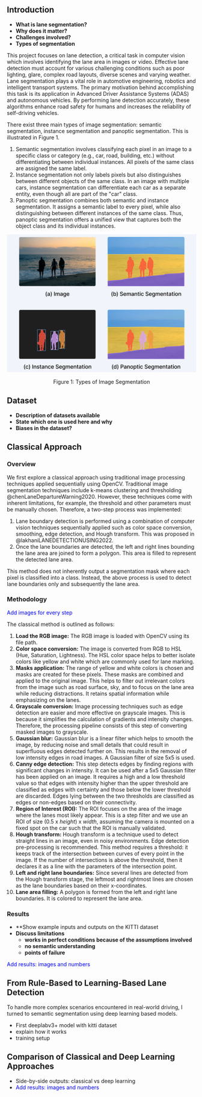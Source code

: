 ## Introduction

* **What is lane segmentation?**
* **Why does it matter?**
* **Challenges involved?**
* **Types of segmentation** 

This project focuses on lane detection, a critical task in computer vision which involves identifying the lane area in images or video. Effective lane detection must account for various challenging conditions such as poor lighting, glare, complex road layouts, diverse scenes and varying weather. Lane segmentation plays a vital role in automotive engineering, robotics and intelligent transport systems. The primary motivation behind accomplishing this task is its application in Advanced Driver Assistance Systems (ADAS) and autonomous vehicles. By performing lane detection accurately, these algorithms enhance road safety for humans and increases the reliability of self-driving vehicles.

There exist three main types of image segmentation: semantic segmentation, instance segmentation and panoptic segmentation. This is illustrated in Figure 1. 

1. Semantic segmentation involves classifying each pixel in an image to a specific class or category (e.g., car, road, building, etc.) without differentiating between individual instances. All pixels of the same class are assigned the same label.
2. Instance segmentation not only labels pixels but also distinguishes between different objects of the same class. In an image with multiple cars, instance segmentation can differentiate each car as a separate entity, even though all are part of the "car" class.
3. Panoptic segmentation combines both semantic and instance segmentation. It assigns a semantic label to every pixel, while also distinguishing between different instances of the same class. Thus, panoptic segmentation offers a unified view that captures both the object class and its individual instances.


![Types of Image Segmentation|500](/images/segmentation_types.jpg)
<div style="text-align: center;">Figure 1: Types of Image Segmentation</div>

## Dataset 

* **Description of datasets available**
* **State which one is used here and why**
* **Biases in the dataset?**

## Classical Approach

### Overview
We first explore a classical approach using traditional image processing techniques applied sequentially using OpenCV. Traditional image segmentation techniques include k-means clustering and thresholding @chenLaneDepartureWarning2020. However, these techniques come with inherent limitations, for example, the threshold and other parameters must be manually chosen. Therefore, a two-step process was implemented: 
1. Lane boundary detection is performed using a combination of computer vision techniques sequentially applied such as color space conversion, smoothing, edge detection, and Hough transform. This was proposed in @lakhaniLANEDETECTIONUSING2022.
2. Once the lane boundaries are detected, the left and right lines bounding the lane area are joined to form a polygon. This area is filled to represent the detected lane area.

This method does not inherently output a segmentation mask where each pixel is classified into a class. Instead, the above process is used to detect lane boundaries only and subsequently the lane area. 

### Methodology  

<span style="color: rgb(0, 0, 255);">Add images for every step</span>

The classical method is outlined as follows: 
1. **Load the RGB image:** The RGB image is loaded with OpenCV using its file path.
2. **Color space conversion:** The image is converted from RGB to HSL (Hue, Saturation, Lightness). The HSL color space helps to better isolate colors like yellow and white which are commonly used for lane marking. 
3. **Masks application:** The range of yellow and white colors is chosen and masks are created for these pixels. These masks are combined and applied to the original image. This helps to filter out irrelevant colors from the image such as road surface, sky, and to focus on the lane area while reducing distractions. It retains spatial information while emphasizing on the lanes.
4. **Grayscale conversion:** Image processing techniques such as edge detection are easier and more effective on grayscale images. This is because it simplifies the calculation of gradients and intensity changes. Therefore, the processing pipeline consists of this step of converting masked images to grayscale.
5. **Gaussian blur:** Gaussian blur is a linear filter which helps to smooth the image, by reducing noise and small details that could result in superfluous edges detected further on. This results in the removal of low intensity edges in road images. A Gaussian filter of size 5x5 is used. 
6. **Canny edge detection:** This step detects edges by finding regions with significant changes in intensity. It can be used after a 5x5 Gaussian filter has been applied on an image. It requires a high and a low threshold value so that edges with intensity higher than the upper threshold are classified as edges with certainty and those below the lower threshold are discarded. Edges lying between the two thresholds are classified as edges or non-edges based on their connectivity.
7. **Region of Interest (ROI):** The ROI focuses on the area of the image where the lanes most likely appear. This is a step filter and we use an ROI of size ($0.5$ x $height$) x $width$, assuming the camera is mounted on a fixed spot on the car such that the ROI is manually validated. 
8. **Hough transform:** Hough transform is a technique used to detect straight lines in an image, even in noisy environments. Edge detection pre-processing is recommended. This method requires a threshold: it keeps track of the intersection between curves of every point in the image. If the number of intersections is above the threshold, then it declares it as a line with the parameters of the intersection point.
9. **Left and right lane boundaries:** Since several lines are detected from the Hough transform stage, the leftmost and rightmost lines are chosen as the lane boundaries based on their x-coordinates.
10. **Lane area filling:** A polygon is formed from the left and right lane boundaries. It is colored to represent the lane area.

### Results

* **Show example inputs and outputs on the KITTI dataset
* **Discuss limitations**
	* **works in perfect conditions because of the assumptions involved**
	* **no semantic understanding**
	* **points of failure**

<span style="color: rgb(0, 0, 255);">Add results: images and numbers</span>

## From Rule-Based to Learning-Based Lane Detection

To handle more complex scenarios encountered in real-world driving, I turned to semantic segmentation using deep learning based models. 

* First deeplabv3+ model with kitti dataset
* explain how it works
* training setup

## Comparison of Classical and Deep Learning Approaches

* Side-by-side outputs: classical vs deep learning 
* <span style="color: rgb(0, 0, 255);">Add results: images and numbers</span>






